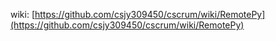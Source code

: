 wiki: [https://github.com/csjy309450/cscrum/wiki/RemotePy](https://github.com/csjy309450/cscrum/wiki/RemotePy)